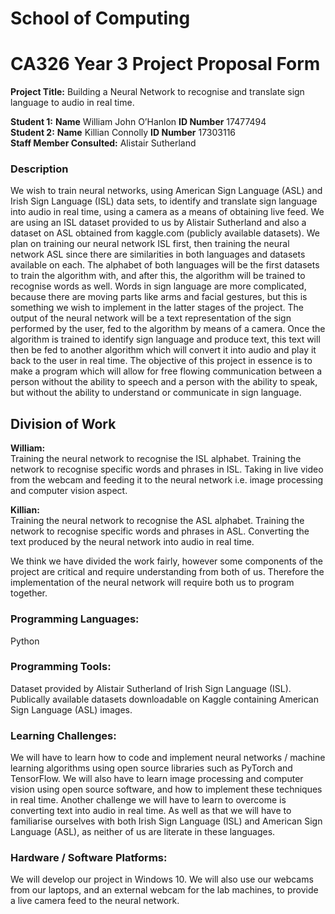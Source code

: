 # **School of Computing**
# **CA326 Year 3 Project Proposal Form**

**Project Title:**  Building a Neural Network to recognise and translate sign language to audio in real time.

**Student 1:**  **Name** William John O’Hanlon         **ID Number** 17477494  
**Student 2:**  **Name** Killian Connolly              **ID Number** 17303116  
**Staff Member Consulted:** Alistair Sutherland  

### **Description**

We wish to train neural networks, using American Sign Language (ASL) and Irish Sign Language (ISL) data sets, to identify and translate sign language into audio in real time, using a camera as a means of obtaining live feed. We are using an ISL dataset provided to us by Alistair Sutherland and also a dataset on ASL obtained from kaggle.com (publicly available datasets). We plan on training our neural network ISL first, then training the neural network ASL since there are similarities in both languages and datasets available on each. The alphabet of both languages will be the first datasets to train the algorithm with, and after this, the algorithm will be trained to recognise words as well. Words in sign language are more complicated, because there are moving parts like arms and facial gestures, but this is something we wish to implement in the latter stages of the project. The output of the neural network will be a text representation of the sign performed by the user, fed to the algorithm by means of a camera. Once the algorithm is trained to identify sign language and produce text, this text will then be fed to another algorithm which will convert it into audio and play it back to the user in real time.
The objective of this project in essence is to make a program which will allow for free flowing communication between a person without the ability to speech and a person with the ability to speak, but without the ability to understand or communicate in sign language. 


## **Division of Work**

**William:**  
Training the neural network to recognise the ISL alphabet.
Training the network to recognise specific words and phrases in ISL.
Taking in live video from the webcam and feeding it to the neural network i.e. image processing and computer vision aspect.

**Killian:**  
Training the neural network to recognise the ASL alphabet.
Training the network to recognise specific words and phrases in ASL.
Converting the text produced by the neural network into audio in real time.

We think we have divided the work fairly, however some components of the project are critical and require understanding from both of us. Therefore the implementation  of the neural network will require both us to program together.  

### **Programming Languages:**

Python


### **Programming Tools:**

Dataset provided by Alistair Sutherland of Irish Sign Language (ISL). 
Publically available datasets downloadable on Kaggle containing American Sign Language (ASL) images.


### **Learning Challenges:**

We will have to learn how to code and implement neural networks / machine learning algorithms using open source libraries such as PyTorch and TensorFlow. 
We will also have to learn image processing and computer vision using open source software, and how to implement these techniques in real time.
Another challenge we will have to learn to overcome is converting text into audio in real time.
As well as that we will have to familiarise ourselves with both Irish Sign Language (ISL) and American Sign Language (ASL), as neither of us are literate in these languages.

### **Hardware / Software Platforms:**


We will develop our project in Windows 10.
We will also use our webcams from our laptops, and an external webcam for the lab machines, to provide a live camera feed to the neural network.
